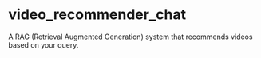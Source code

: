# video_recommender_chat
A RAG (Retrieval Augmented Generation) system that recommends videos based on your query.
